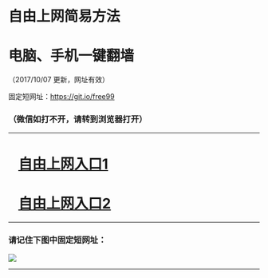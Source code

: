﻿# 自由上网简易方法

# 电脑、手机一键翻墙

（2017/10/07 更新，网址有效）

固定短网址：https://git.io/free99

### （微信如打不开，请转到浏览器打开）


***





# &nbsp;&nbsp; <a href="http://ft19227694.fwq-tz-1001.info/fwqtz01.html?t=100700124306 " target="_blank">自由上网入口1</a>
# &nbsp;&nbsp; <a href="http://ft2547125988.fwq-tz-1002.info/fwqtz02.html?t=100700119366 " target="_blank">自由上网入口2</a>
***

### 请记住下图中固定短网址：

<img src="https://s3-us-west-2.amazonaws.com/fwq-1001/yjfq-20170905okok.png" /> 


***

